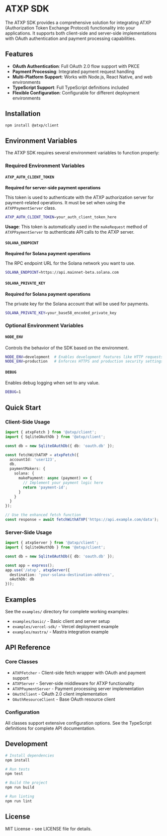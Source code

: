 # ATXP SDK

The ATXP SDK provides a comprehensive solution for integrating ATXP (Authorization Token Exchange Protocol) functionality into your applications. It supports both client-side and server-side implementations with OAuth authentication and payment processing capabilities.

## Features

- **OAuth Authentication**: Full OAuth 2.0 flow support with PKCE
- **Payment Processing**: Integrated payment request handling
- **Multi-Platform Support**: Works with Node.js, React Native, and web environments
- **TypeScript Support**: Full TypeScript definitions included
- **Flexible Configuration**: Configurable for different deployment environments

## Installation

```bash
npm install @atxp/client
```

## Environment Variables

The ATXP SDK requires several environment variables to function properly:

### Required Environment Variables

#### `ATXP_AUTH_CLIENT_TOKEN`
**Required for server-side payment operations**

This token is used to authenticate with the ATXP authorization server for payment-related operations. It must be set when using the `ATXPPaymentServer` class.

```bash
ATXP_AUTH_CLIENT_TOKEN=your_auth_client_token_here
```

**Usage**: This token is automatically used in the `makeRequest` method of `ATXPPaymentServer` to authenticate API calls to the ATXP server.

#### `SOLANA_ENDPOINT`
**Required for Solana payment operations**

The RPC endpoint URL for the Solana network you want to use.

```bash
SOLANA_ENDPOINT=https://api.mainnet-beta.solana.com
```

#### `SOLANA_PRIVATE_KEY`
**Required for Solana payment operations**

The private key for the Solana account that will be used for payments.

```bash
SOLANA_PRIVATE_KEY=your_base58_encoded_private_key
```

### Optional Environment Variables

#### `NODE_ENV`
Controls the behavior of the SDK based on the environment.

```bash
NODE_ENV=development  # Enables development features like HTTP requests
NODE_ENV=production   # Enforces HTTPS and production security settings
```

#### `DEBUG`
Enables debug logging when set to any value.

```bash
DEBUG=1
```

## Quick Start

### Client-Side Usage

```typescript
import { atxpFetch } from '@atxp/client';
import { SqliteOAuthDb } from '@atxp/client';

const db = new SqliteOAuthDb({ db: 'oauth.db' });

const fetchWithATXP = atxpFetch({
  accountId: 'user123',
  db,
  paymentMakers: {
    solana: {
      makePayment: async (payment) => {
        // Implement your payment logic here
        return 'payment-id';
      }
    }
  }
});

// Use the enhanced fetch function
const response = await fetchWithATXP('https://api.example.com/data');
```

### Server-Side Usage

```typescript
import { atxpServer } from '@atxp/client';
import { SqliteOAuthDb } from '@atxp/client';

const db = new SqliteOAuthDb({ db: 'oauth.db' });

const app = express();
app.use('/atxp', atxpServer({
  destination: 'your-solana-destination-address',
  oAuthDb: db
}));
```

## Examples

See the `examples/` directory for complete working examples:

- `examples/basic/` - Basic client and server setup
- `examples/vercel-sdk/` - Vercel deployment example
- `examples/mastra/` - Mastra integration example

## API Reference

### Core Classes

- `ATXPFetcher` - Client-side fetch wrapper with OAuth and payment support
- `ATXPServer` - Server-side middleware for ATXP functionality
- `ATXPPaymentServer` - Payment processing server implementation
- `OAuthClient` - OAuth 2.0 client implementation
- `OAuthResourceClient` - Base OAuth resource client

### Configuration

All classes support extensive configuration options. See the TypeScript definitions for complete API documentation.

## Development

```bash
# Install dependencies
npm install

# Run tests
npm test

# Build the project
npm run build

# Run linting
npm run lint
```

## License

MIT License - see LICENSE file for details.
